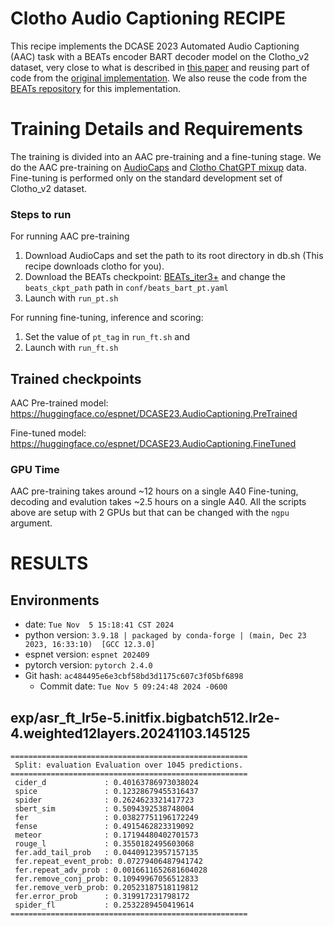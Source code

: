 # Clotho Audio Captioning RECIPE

This recipe implements the DCASE 2023 Automated Audio Captioning (AAC) task with a BEATs encoder BART decoder model on the Clotho_v2 dataset, very close to what is described in [this paper](https://dcase.community/documents/challenge2023/technical_reports/DCASE2023_Wu_31_t6a.pdf) and reusing part of code from the [original implementation](https://github.com/slSeanWU/beats-conformer-bart-audio-captioner?tab=readme-ov-file).
We also reuse the code from the [BEATs repository](https://github.com/microsoft/unilm/tree/master/beats) for this implementation.

# Training Details and Requirements
The training is divided into an AAC pre-training and a fine-tuning stage.
We do the AAC pre-training on [AudioCaps](https://aclanthology.org/N19-1011/) and [Clotho ChatGPT mixup](https://huggingface.co/datasets/slseanwu/clotho-chatgpt-mixup-50K) data.
Fine-tuning is performed only on the standard development set of Clotho_v2 dataset.


### Steps to run
For running AAC pre-training
1. Download AudioCaps and set the path to its root directory in db.sh (This recipe downloads clotho for you).
2. Download the BEATs checkpoint: [BEATs_iter3+](https://onedrive.live.com/?authkey=%21AGXnEG4l3mlIzfA&id=6B83B49411CA81A7%2125960&cid=6B83B49411CA81A7&parId=root&parQt=sharedby&o=OneUp) and change the `beats_ckpt_path` path in `conf/beats_bart_pt.yaml`
3. Launch with `run_pt.sh`

For running fine-tuning, inference and scoring:
1. Set the value of `pt_tag` in `run_ft.sh` and
2. Launch with `run_ft.sh`


## Trained checkpoints
AAC Pre-trained model: https://huggingface.co/espnet/DCASE23.AudioCaptioning.PreTrained 


Fine-tuned model: https://huggingface.co/espnet/DCASE23.AudioCaptioning.FineTuned 


### GPU Time
AAC pre-training takes around ~12 hours on a single A40
Fine-tuning, decoding and evalution takes ~2.5 hours on a single A40.
All the scripts above are setup with 2 GPUs but that can be changed with the `ngpu` argument.


<!-- Generated by scripts/utils/show_asr_result.sh -->
# RESULTS
## Environments
- date: `Tue Nov  5 15:18:41 CST 2024`
- python version: `3.9.18 | packaged by conda-forge | (main, Dec 23 2023, 16:33:10)  [GCC 12.3.0]`
- espnet version: `espnet 202409`
- pytorch version: `pytorch 2.4.0`
- Git hash: `ac484495e6e3cbf58bd3d1175c607c3f05bf6898`
  - Commit date: `Tue Nov 5 09:24:48 2024 -0600`

<!-- Copied from the output produced by local/evaluation.py -->
## exp/asr_ft_lr5e-5.initfix.bigbatch512.lr2e-4.weighted12layers.20241103.145125
```
=====================================================
 Split: evaluation Evaluation over 1045 predictions.
=====================================================
 cider_d             : 0.40163786973038024
 spice               : 0.12328679455316437
 spider              : 0.2624623321417723
 sbert_sim           : 0.5094392538748004
 fer                 : 0.03827751196172249
 fense               : 0.4915462823319092
 meteor              : 0.17194480402701573
 rouge_l             : 0.3550182495603068
 fer.add_tail_prob   : 0.04409123957157135
 fer.repeat_event_prob: 0.07279406487941742
 fer.repeat_adv_prob : 0.0016611652681604028
 fer.remove_conj_prob: 0.10949967056512833
 fer.remove_verb_prob: 0.20523187518119812
 fer.error_prob      : 0.319917231798172
 spider_fl           : 0.2532289450419614
=====================================================
```
